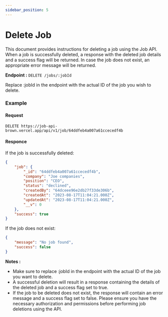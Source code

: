 ```yaml
---
sidebar_position: 5
---
```

# Delete Job

This document provides instructions for deleting a job using the Job API. When a job is successfully deleted, a response with the deleted job details and a success flag will be returned. In case the job does not exist, an appropriate error message will be returned.

**Endpoint :** `DELETE /jobs/:jobId`

Replace :jobId in the endpoint with the actual ID of the job you wish to delete.

### Example

#### Request

```http
DELETE https://job-api-brown.vercel.app/api/v1/job/64ddfeb4a007a61ccecedf4b
```

#### Responce 

If the job is successfully deleted:

```json title="json"
{
    "job": {
        "_id": "64ddfeb4a007a61ccecedf4b",
        "company": "Joe companies",
        "position": "CEO",
        "status": "declined",
        "createdBy": "64dceee96e2db27f33de306b",
        "createdAt": "2023-08-17T11:04:21.000Z",
        "updatedAt": "2023-08-17T11:04:21.000Z",
        "__v": 0
    },
    "success": true
}
```
If the job does not exist:

```json title="json"
{
    "message": "No job found",
    "success": false
}
```
**Notes :**
- Make sure to replace :jobId in the endpoint with the actual ID of the job you want to delete.
- A successful deletion will result in a response containing the details of the deleted job and a success flag set to true.
- If the job to be deleted does not exist, the response will contain an error message and a success flag set to false.
Please ensure you have the necessary authorization and permissions before performing job deletions using the API.